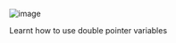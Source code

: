 ![image](https://github.com/user-attachments/assets/c94b3095-476d-4d3a-97ae-3a260f911f57)


Learnt how to use double pointer variables
